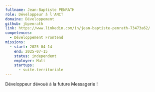 ```yaml
---
fullname: Jean-Baptiste PENRATH
role: Développeur à l'ANCT
domaine: Développement
github: jbpenrath
link: https://www.linkedin.com/in/jean-baptiste-penrath-73473a62/
competences:
  - Développement Frontend
missions:
  - start: 2025-04-14
    end: 2025-07-15
    status: independent
    employer: Malt
    startups:
      - suite.territoriale
---
```

Développeur dévoué à la future Messagerie !